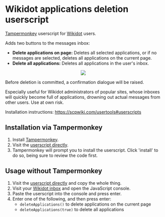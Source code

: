# Wikidot applications deletion userscript

[Tampermonkey](https://www.tampermonkey.net/) userscript for [Wikidot](https://www.wikidot.com/) users.

Adds two buttons to the messages inbox:

* **Delete applications on page:** Deletes all selected applications, or if no messages are selected, deletes all applications on the current page.
* **Delete all applications:** Deletes all applications in the user's inbox.

<p align="center">
  <img src="https://raw.githubusercontent.com/croque-scp/delete-applications/main/screenshot.png">
</p>

Before deletion is committed, a confirmation dialogue will be raised.

Especially useful for Wikidot administrators of popular sites, whose inboxes will quickly become full of applications, drowning out actual messages from other users. Use at own risk.

Installation instructions: https://scpwiki.com/usertools#userscripts

## Installation via Tampermonkey

1. Install [Tampermonkey](https://www.tampermonkey.net/).
2. Visit the [userscript directly](https://github.com/croque-scp/delete-applications/raw/main/delete-applications.user.js).
3. Tampermonkey will prompt you to install the userscript. Click 'install' to do so, being sure to review the code first.

## Usage without Tampermonkey

1. Visit the [userscript directly](https://github.com/croque-scp/delete-applications/raw/main/delete-applications.user.js) and copy the whole thing.
2. Visit your [Wikidot inbox](https://www.wikidot.com/account/messages) and open the JavaScript console.
3. Paste the userscript into the console and press enter.
4. Enter one of the following, and then press enter:
   * `deleteApplications()` to delete applications on the current page
   * `deleteApplications(true)` to delete all applications
